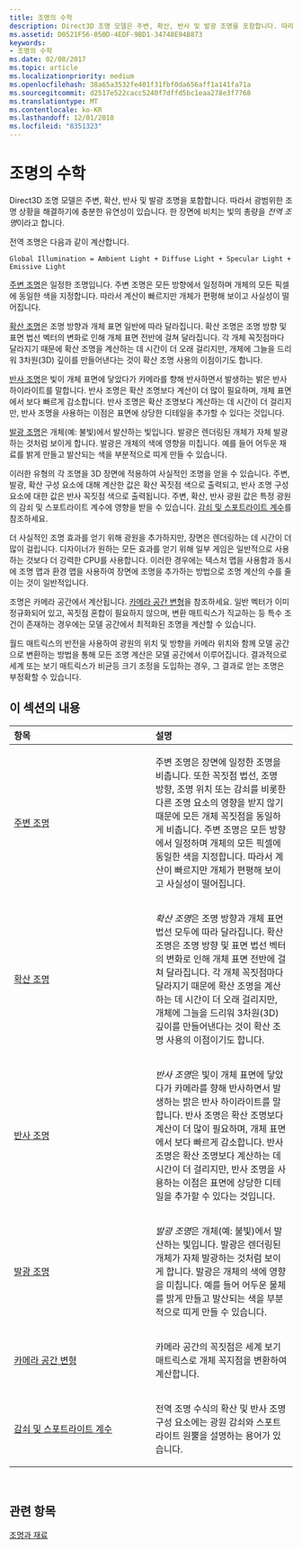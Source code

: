 ```yaml
---
title: 조명의 수학
description: Direct3D 조명 모델은 주변, 확산, 반사 및 발광 조명을 포함합니다. 따라서 광범위한 조명 상황을 해결하기에 충분한 유연성이 있습니다. 한 장면에 비치는 빛의 총량을 전역 조명이라고 합니다.
ms.assetid: D0521F56-050D-4EDF-9BD1-34748E94B873
keywords:
- 조명의 수학
ms.date: 02/08/2017
ms.topic: article
ms.localizationpriority: medium
ms.openlocfilehash: 38a65a3532fe401f31fbf0da656aff1a141fa71a
ms.sourcegitcommit: d2517e522cacc5240f7dffd5bc1eaa278e3f7768
ms.translationtype: MT
ms.contentlocale: ko-KR
ms.lasthandoff: 12/01/2018
ms.locfileid: "8351323"
---
```

# <a name="mathematics-of-lighting"></a>조명의 수학


Direct3D 조명 모델은 주변, 확산, 반사 및 발광 조명을 포함합니다. 따라서 광범위한 조명 상황을 해결하기에 충분한 유연성이 있습니다. 한 장면에 비치는 빛의 총량을 *전역 조명*이라고 합니다.

전역 조명은 다음과 같이 계산합니다.

```
Global Illumination = Ambient Light + Diffuse Light + Specular Light + Emissive Light 
```

[주변 조명](ambient-lighting.md)은 일정한 조명입니다. 주변 조명은 모든 방향에서 일정하며 개체의 모든 픽셀에 동일한 색을 지정합니다. 따라서 계산이 빠르지만 개체가 편평해 보이고 사실성이 떨어집니다.

[확산 조명](diffuse-lighting.md)은 조명 방향과 개체 표면 일반에 따라 달라집니다. 확산 조명은 조명 방향 및 표면 법선 벡터의 변화로 인해 개체 표면 전반에 걸쳐 달라집니다. 각 개체 꼭짓점마다 달라지기 때문에 확산 조명을 계산하는 데 시간이 더 오래 걸리지만, 개체에 그늘을 드리워 3차원(3D) 깊이를 만들어낸다는 것이 확산 조명 사용의 이점이기도 합니다.

[반사 조명](specular-lighting.md)은 빛이 개체 표면에 닿았다가 카메라를 향해 반사하면서 발생하는 밝은 반사 하이라이트를 말합니다. 반사 조명은 확산 조명보다 계산이 더 많이 필요하며, 개체 표면에서 보다 빠르게 감소합니다. 반사 조명은 확산 조명보다 계산하는 데 시간이 더 걸리지만, 반사 조명을 사용하는 이점은 표면에 상당한 디테일을 추가할 수 있다는 것입니다.

[발광 조명](emissive-lighting.md)은 개체(예: 불빛)에서 발산하는 빛입니다. 발광은 렌더링된 개체가 자체 발광하는 것처럼 보이게 합니다. 발광은 개체의 색에 영향을 미칩니다. 예를 들어 어두운 재료를 밝게 만들고 발산되는 색을 부분적으로 띠게 만들 수 있습니다.

이러한 유형의 각 조명을 3D 장면에 적용하여 사실적인 조명을 얻을 수 있습니다. 주변, 발광, 확산 구성 요소에 대해 계산한 값은 확산 꼭짓점 색으로 출력되고, 반사 조명 구성 요소에 대한 값은 반사 꼭짓점 색으로 출력됩니다. 주변, 확산, 반사 광원 값은 특정 광원의 감쇠 및 스포트라이트 계수에 영향을 받을 수 있습니다. [감쇠 및 스포트라이트 계수](attenuation-and-spotlight-factor.md)를 참조하세요.

더 사실적인 조명 효과를 얻기 위해 광원을 추가하지만, 장면은 렌더링하는 데 시간이 더 많이 걸립니다. 디자이너가 원하는 모든 효과를 얻기 위해 일부 게임은 일반적으로 사용하는 것보다 더 강력한 CPU를 사용합니다. 이러한 경우에는 텍스처 맵을 사용함과 동시에 조명 맵과 환경 맵을 사용하여 장면에 조명을 추가하는 방법으로 조명 계산의 수를 줄이는 것이 일반적입니다.

조명은 카메라 공간에서 계산됩니다. [카메라 공간 변형](camera-space-transformations.md)을 참조하세요. 일반 벡터가 이미 정규화되어 있고, 꼭짓점 혼합이 필요하지 않으며, 변환 매트릭스가 직교하는 등 특수 조건이 존재하는 경우에는 모델 공간에서 최적화된 조명을 계산할 수 있습니다.

월드 매트릭스의 반전을 사용하여 광원의 위치 및 방향을 카메라 위치와 함께 모델 공간으로 변환하는 방법을 통해 모든 조명 계산은 모델 공간에서 이루어집니다. 결과적으로 세계 또는 보기 매트릭스가 비균등 크기 조정을 도입하는 경우, 그 결과로 얻는 조명은 부정확할 수 있습니다.

## <a name="span-idin-this-sectionspanin-this-section"></a><span id="in-this-section"></span>이 섹션의 내용


<table>
<colgroup>
<col width="50%" />
<col width="50%" />
</colgroup>
<thead>
<tr class="header">
<th align="left">항목</th>
<th align="left">설명</th>
</tr>
</thead>
<tbody>
<tr class="odd">
<td align="left"><p><a href="ambient-lighting.md">주변 조명</a></p></td>
<td align="left"><p>주변 조명은 장면에 일정한 조명을 비춥니다. 또한 꼭짓점 법선, 조명 방향, 조명 위치 또는 감쇠를 비롯한 다른 조명 요소의 영향을 받지 않기 때문에 모든 개체 꼭짓점을 동일하게 비춥니다. 주변 조명은 모든 방향에서 일정하며 개체의 모든 픽셀에 동일한 색을 지정합니다. 따라서 계산이 빠르지만 개체가 편평해 보이고 사실성이 떨어집니다.</p></td>
</tr>
<tr class="even">
<td align="left"><p><a href="diffuse-lighting.md">확산 조명</a></p></td>
<td align="left"><p><em>확산 조명</em>은 조명 방향과 개체 표면 법선 모두에 따라 달라집니다. 확산 조명은 조명 방향 및 표면 법선 벡터의 변화로 인해 개체 표면 전반에 걸쳐 달라집니다. 각 개체 꼭짓점마다 달라지기 때문에 확산 조명을 계산하는 데 시간이 더 오래 걸리지만, 개체에 그늘을 드리워 3차원(3D) 깊이를 만들어낸다는 것이 확산 조명 사용의 이점이기도 합니다.</p></td>
</tr>
<tr class="odd">
<td align="left"><p><a href="specular-lighting.md">반사 조명</a></p></td>
<td align="left"><p><em>반사 조명</em>은 빛이 개체 표면에 닿았다가 카메라를 향해 반사하면서 발생하는 밝은 반사 하이라이트를 말합니다. 반사 조명은 확산 조명보다 계산이 더 많이 필요하며, 개체 표면에서 보다 빠르게 감소합니다. 반사 조명은 확산 조명보다 계산하는 데 시간이 더 걸리지만, 반사 조명을 사용하는 이점은 표면에 상당한 디테일을 추가할 수 있다는 것입니다.</p></td>
</tr>
<tr class="even">
<td align="left"><p><a href="emissive-lighting.md">발광 조명</a></p></td>
<td align="left"><p><em>발광 조명</em>은 개체(예: 불빛)에서 발산하는 빛입니다. 발광은 렌더링된 개체가 자체 발광하는 것처럼 보이게 합니다. 발광은 개체의 색에 영향을 미칩니다. 예를 들어 어두운 물체를 밝게 만들고 발산되는 색을 부분적으로 띠게 만들 수 있습니다.</p></td>
</tr>
<tr class="odd">
<td align="left"><p><a href="camera-space-transformations.md">카메라 공간 변형</a></p></td>
<td align="left"><p>카메라 공간의 꼭짓점은 세계 보기 매트릭스로 개체 꼭지점을 변환하여 계산합니다.</p></td>
</tr>
<tr class="even">
<td align="left"><p><a href="attenuation-and-spotlight-factor.md">감쇠 및 스포트라이트 계수</a></p></td>
<td align="left"><p>전역 조명 수식의 확산 및 반사 조명 구성 요소에는 광원 감쇠와 스포트라이트 원뿔을 설명하는 용어가 있습니다.</p></td>
</tr>
</tbody>
</table>

 

## <a name="span-idrelated-topicsspanrelated-topics"></a><span id="related-topics"></span>관련 항목


[조명과 재료](lights-and-materials.md)

 

 




